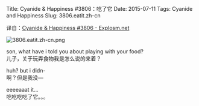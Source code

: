 Title: Cyanide & Happiness #3806：吃了它
Date: 2015-07-11
Tags: Cyanide and Happiness
Slug: 3806.eatit.zh-cn

译自：[Cyanide & Happiness #3806 - Explosm.net](http://explosm.net/comics/3806/)


![3806.eatit.zh-cn.png](/static/images/comics/3806.eatit.zh-cn.png)



son, what have i told you about
playing with your food?         
儿子，关于玩弄食物我是怎么说的来着？


huh? but i didn-        
啊？但是我没—

eeeeaaat it...      
吃吃吃吃了它。。。
